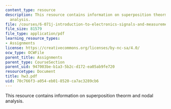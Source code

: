 ```yaml
---
content_type: resource
description: This resource contains information on superposition theorm and nodal
  analysis.
file: /courses/6-071j-introduction-to-electronics-signals-and-measurement-spring-2006/70c766f3a054eb018520ca7ac3289cb6_hw3.pdf
file_size: 81579
file_type: application/pdf
learning_resource_types:
- Assignments
license: https://creativecommons.org/licenses/by-nc-sa/4.0/
ocw_type: OCWFile
parent_title: Assignments
parent_type: CourseSection
parent_uid: 947003be-b1a3-5b2c-d172-ea05ab9fe720
resourcetype: Document
title: hw3.pdf
uid: 70c766f3-a054-eb01-8520-ca7ac3289cb6
---
```

This resource contains information on superposition theorm and nodal analysis.
